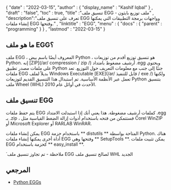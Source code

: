 {
  "date" : "2022-03-15",
  "author" : {
    "display_name" : "Kashif Iqbal"
} ,
  "draft" : "false",
  "toc" : true,
  "title" :"تنسيق ملف EGG - ملف توزيع بايثون" ,
  "description":"تعرف على تنسيق ملف EGG وواجهات برمجة التطبيقات التي يمكنها إنشاء ملفات EGG وفتحها." ,
  "linktitle" : "EGG",
  "menu" : {
    "docs" : {
      "parent" : "programming"
}
} ,
  "lastmod" : "2022-03-15"
}

## ما هو ملف EGG؟

ملف EGG ، المعروف أيضًا باسم بيض Python ، هو تنسيق توزيع أقدم من توزيعات Python. إنه [ZIP](/ar/ compression / zip /) أرشيف مضغوط بامتداد .egg ويحتوي على ملفات مصدر تطبيق Python جنبًا إلى جنب مع معلومات التعريف حول التوزيع. تعد ملفات EGG بديلاً لملف Windows Executable [EXE](/ar/ قابل للتنفيذ / exe /) ولكنها تعمل عبر الأنظمة الأساسية. تم استبدال هذا التنسيق القديم لتوزيعات Python بتنسيق ملف Wheel (WHL) الأحدث في أوائل عام 2010.

## تنسيق ملف EGG

يتم حفظ ملفات EGG كملفات أرشيف مضغوطة. هذا يعني أنك إذا استبدلت الامتداد .egg بـ .zip ، فستتمكن من فتحه باستخدام أدوات إزالة الضغط القياسية مثل Corel WinZIP أو Microsoft Explorer أو RARLAB WinRAR.

يمكن إنشاء ملفات EGG باستخدام حزمة ** distutils ** المتاحة بواسطة Python. هناك أداة أخرى يمكنها إنشاء ملفات EGG وفتحها وهي ** SetupTools **. يمكن تثبيت ملفات EGG كحزمة باستخدام ** easy_install **.

`ملاحظة - تم تجاوز تنسيق ملف EGG لصالح تنسيق ملف WHL الجديد

## المرجعي ##

* [Python EGGs](https://python101.pythonlibrary.org/chapter38_eggs.html)

